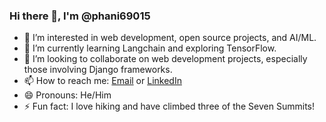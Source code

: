 ### Hi there 👋, I'm @phani69015

- 👀 I’m interested in web development, open source projects, and AI/ML.
- 🌱 I’m currently learning Langchain and exploring TensorFlow.
- 💞️ I’m looking to collaborate on web development projects, especially those involving Django frameworks.
- 📫 How to reach me: [Email](mailto:2100069015eee@gmail.com) or [LinkedIn](https://www.linkedin.com/in/tirumala-phanendra-051925249/)
- 😄 Pronouns: He/Him
- ⚡ Fun fact: I love hiking and have climbed three of the Seven Summits!



<!---
phani69015/phani69015 is a ✨ special ✨ repository because its `README.md` (this file) appears on your GitHub profile.
You can click the Preview link to take a look at your changes.
--->
